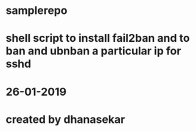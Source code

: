 # samplerepo
# shell script to install fail2ban and to ban and ubnban a particular ip for sshd
# 26-01-2019
# created by dhanasekar
